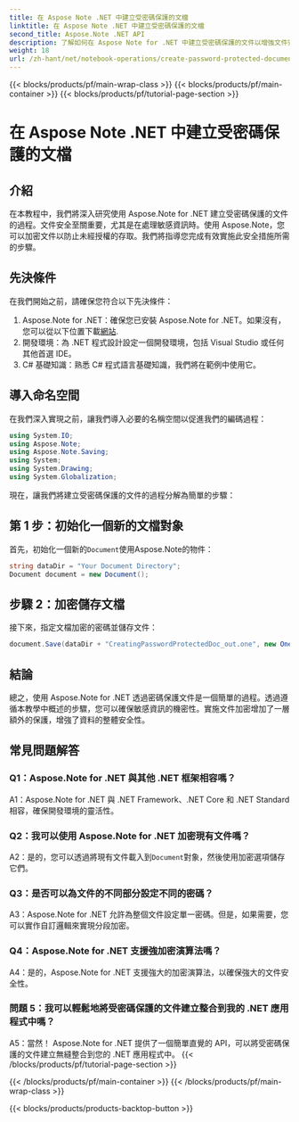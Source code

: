 ```yaml
---
title: 在 Aspose Note .NET 中建立受密碼保護的文檔
linktitle: 在 Aspose Note .NET 中建立受密碼保護的文檔
second_title: Aspose.Note .NET API
description: 了解如何在 Aspose Note for .NET 中建立受密碼保護的文件以增強文件安全性。請按照我們的逐步教學輕鬆實施。
weight: 18
url: /zh-hant/net/notebook-operations/create-password-protected-documents/
---
```


{{< blocks/products/pf/main-wrap-class >}}
{{< blocks/products/pf/main-container >}}
{{< blocks/products/pf/tutorial-page-section >}}

# 在 Aspose Note .NET 中建立受密碼保護的文檔

## 介紹

在本教程中，我們將深入研究使用 Aspose.Note for .NET 建立受密碼保護的文件的過程。文件安全至關重要，尤其是在處理敏感資訊時。使用 Aspose.Note，您可以加密文件以防止未經授權的存取。我們將指導您完成有效實施此安全措施所需的步驟。

## 先決條件

在我們開始之前，請確保您符合以下先決條件：

1.  Aspose.Note for .NET：確保您已安裝 Aspose.Note for .NET。如果沒有，您可以從以下位置下載[網站](https://releases.aspose.com/note/net/).
2. 開發環境：為 .NET 程式設計設定一個開發環境，包括 Visual Studio 或任何其他首選 IDE。
3. C# 基礎知識：熟悉 C# 程式語言基礎知識，我們將在範例中使用它。

## 導入命名空間

在我們深入實現之前，讓我們導入必要的名稱空間以促進我們的編碼過程：

```csharp
using System.IO;
using Aspose.Note;
using Aspose.Note.Saving;
using System;
using System.Drawing;
using System.Globalization;
```

現在，讓我們將建立受密碼保護的文件的過程分解為簡單的步驟：

## 第 1 步：初始化一個新的文檔對象

首先，初始化一個新的`Document`使用Aspose.Note的物件：

```csharp
string dataDir = "Your Document Directory";
Document document = new Document();
```

## 步驟 2：加密儲存文檔

接下來，指定文檔加密的密碼並儲存文件：

```csharp
document.Save(dataDir + "CreatingPasswordProtectedDoc_out.one", new OneSaveOptions() { DocumentPassword = "pass" });
```

## 結論

總之，使用 Aspose.Note for .NET 透過密碼保護文件是一個簡單的過程。透過遵循本教學中概述的步驟，您可以確保敏感資訊的機密性。實施文件加密增加了一層額外的保護，增強了資料的整體安全性。

## 常見問題解答

### Q1：Aspose.Note for .NET 與其他 .NET 框架相容嗎？

A1：Aspose.Note for .NET 與 .NET Framework、.NET Core 和 .NET Standard 相容，確保開發環境的靈活性。

### Q2：我可以使用 Aspose.Note for .NET 加密現有文件嗎？

 A2：是的，您可以透過將現有文件載入到`Document`對象，然後使用加密選項儲存它們。

### Q3：是否可以為文件的不同部分設定不同的密碼？

A3：Aspose.Note for .NET 允許為整個文件設定單一密碼。但是，如果需要，您可以實作自訂邏輯來實現分段加密。

### Q4：Aspose.Note for .NET 支援強加密演算法嗎？

A4：是的，Aspose.Note for .NET 支援強大的加密演算法，以確保強大的文件安全性。

### 問題 5：我可以輕鬆地將受密碼保護的文件建立整合到我的 .NET 應用程式中嗎？

A5：當然！ Aspose.Note for .NET 提供了一個簡單直覺的 API，可以將受密碼保護的文件建立無縫整合到您的 .NET 應用程式中。
{{< /blocks/products/pf/tutorial-page-section >}}

{{< /blocks/products/pf/main-container >}}
{{< /blocks/products/pf/main-wrap-class >}}

{{< blocks/products/products-backtop-button >}}
